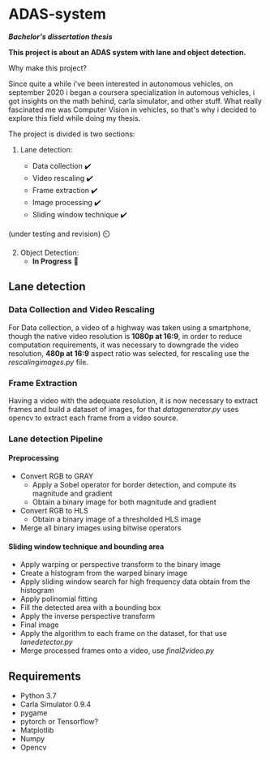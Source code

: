 # ADAS-system
***Bachelor's dissertation thesis***

**This project is about an ADAS system with lane and object detection.**

Why make this project?

Since quite a while i've been interested in autonomous vehicles, on september 2020 i began a coursera specialization in automous vehicles, i got insights on the math behind, carla simulator, and other stuff. What really fascinated me was Computer Vision in vehicles, so that's why i decided to explore this field while doing my thesis.

The project is divided is two sections:
  
  1. Lane detection:
  
      - Data collection ✔️
      - Video rescaling ✔️
      - Frame extraction ✔️
      - Image processing ✔️
      - Sliding window technique ✔️

(under testing and revision) ⏲️
      
  2. Object Detection:
      - **In Progress** 🚧


## Lane detection
### Data Collection and Video Rescaling
For Data collection, a video of a highway was taken using a smartphone, though the native video resolution is **1080p at 16:9**, in order to reduce computation requirements, it was necessary to downgrade the video resolution, **480p at 16:9** aspect ratio was selected, for rescaling use the *rescalingimages.py* file.

### Frame Extraction
Having a video with the adequate resolution, it is now necessary to extract frames and build a dataset of images, for that *datagenerator.py* uses opencv to extract each frame from a video source.



### Lane detection Pipeline
#### Preprocessing
  - Convert RGB to GRAY
    - Apply a Sobel operator for border detection, and compute its magnitude and gradient
    - Obtain a binary image for both magnitude and gradient
  - Convert RGB to HLS
    - Obtain a binary image of a thresholded HLS image
  - Merge all binary images using bitwise operators

#### Sliding window technique and bounding area 
  - Apply warping or perspective transform to the binary image
  - Create a histogram from the warped binary image
  - Apply sliding window search for high frequency data obtain from the histogram
  - Apply polinomial fitting
  - Fill the detected area with a bounding box
  - Apply the inverse perspective transform
  - Final image
  - Apply the algorithm to each frame on the dataset, for that use *lanedetector.py*
- Merge processed frames onto a video, use *final2video.py*

## Requirements
- Python 3.7
- Carla Simulator 0.9.4
- pygame
- pytorch or Tensorflow?
- Matplotlib
- Numpy
- Opencv 

